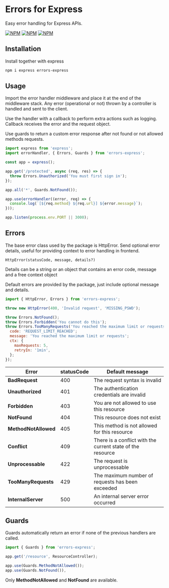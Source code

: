 # Errors for Express

Easy error handling for Express APIs.

[![NPM](https://img.shields.io/npm/v/errors-express)](https://npmjs.org/package/errors-express)
[![NPM](https://img.shields.io/bundlephobia/minzip/errors-express)](https://npmjs.org/package/errors-express)
[![NPM](https://img.shields.io/npm/l/errors-express)](https://npmjs.org/package/errors-express)

## Installation

Install together with express

```bash
npm i express errors-express
```

## Usage

Import the error handler middleware and place it at the end of the middleware stack. Any error (operational or not) thrown by a controller is handled and sent to the client.

Use the handler with a callback to perform extra actions such as logging. Callback receives the error and the request object.

Use guards to return a custom error response after not found or not allowed methods requests.

```js
import express from 'express';
import errorHandler, { Errors, Guards } from 'errors-express';

const app = express();

app.get('/protected', async (req, res) => {
  throw Errors.Unauthorized('You must first sign in');
});

app.all('*', Guards.NotFound());

app.use(errorHandler((error, req) => {
  console.log(`[${req.method} ${req.url}] ${error.message}`);
}));

app.listen(process.env.PORT || 3000);
```

## Errors

The base error class used by the package is HttpError. Send optional error details, useful for providing context to error handling in frontend.

`HttpError(statusCode, message, details?)`

Details can be a string or an object that contains an error code, message and a free context object

Default errors are provided by the package, just include optional message and details.

```javascript
import { HttpError, Errors } from 'errors-express';

throw new HttpError(400, 'Invalid request', 'MISSING_PSWD');

throw Errors.NotFound();
throw Errors.Forbidden('You cannot do this');
throw Errors.TooManyRequests('You reached the maximum limit or requests', {
  code: 'REQUEST_LIMIT_REACHED';
  message: 'You reached the maximum limit or requests';
  ctx: {
    maxRequests: 5,
    retryIn: '1min',
  };
});
```

| Error | statusCode | Default message |
| --- | --- | --- |
| **BadRequest** | 400 | The request syntax is invalid |
| **Unauthorized** | 401 | The authentication credentials are invalid |
| **Forbidden** | 403 | You are not allowed to use this resource |
| **NotFound** | 404 | This resource does not exist |
| **MethodNotAllowed** | 405 | This method is not allowed for this resource |
| **Conflict** | 409 | There is a conflict with the current state of the resource |
| **Unprocessable** | 422 | The request is unprocessable |
| **TooManyRequests** | 429 | The maximum number of requests has been exceeded |
| **InternalServer** | 500 | An internal server error occurred |

## Guards

Guards automatically return an error if none of the previous handlers are called.

```javascript
import { Guards } from 'errors-express';

app.get('/resource', ResourceController);

app.use(Guards.MethodNotAllowed());
app.use(Guards.NotFound()),
```

Only **MethodNotAllowed** and **NotFound** are available.

